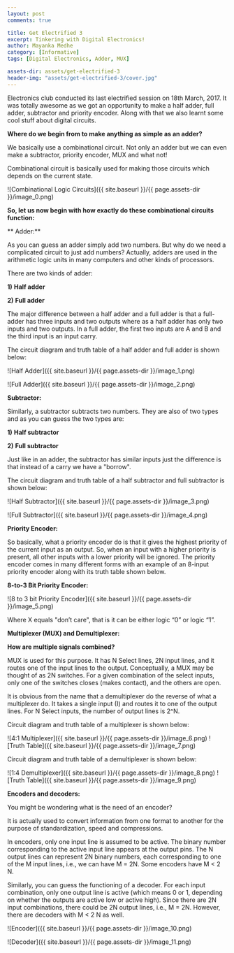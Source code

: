```yaml
---
layout: post
comments: true

title: Get Electrified 3
excerpt: Tinkering with Digital Electronics!
author: Mayanka Medhe
category: [Informative]
tags: [Digital Electronics, Adder, MUX]

assets-dir: assets/get-electrified-3
header-img: "assets/get-electrified-3/cover.jpg"
---
```


Electronics club conducted its last electrified session on 18th March, 2017. It was totally awesome as we got an opportunity to make a half adder, full adder, subtractor and priority encoder. Along with that we also learnt some cool stuff about digital circuits. 

 

**Where do we begin from to make anything as simple as an adder?**

We basically use a combinational circuit. Not only an adder but we can even make a subtractor, priority encoder, MUX and what not!

Combinational circuit is basically used for making those circuits which depends on the current state.

![Combinational Logic Circuits]({{ site.baseurl }}/{{ page.assets-dir }}/image_0.png)

**So, let us now begin with how exactly do these combinational circuits function:**

** Adder:**

As you can guess an adder simply add two numbers. But why do we need a complicated circuit to just add numbers? Actually, adders are used in the arithmetic logic units in many computers and other kinds of processors.

There are two kinds of adder:

**1)**      **Half adder**

**2)**      **Full adder**

The major difference between a half adder and a full adder is that a full-adder has three inputs and two outputs where as a half adder has only two inputs and two outputs. In a full adder, the first two inputs are A and B and the third input is an input carry.

The circuit diagram and truth table of a half adder and full adder is shown below:

![Half Adder]({{ site.baseurl }}/{{ page.assets-dir }}/image_1.png)

![Full Adder]({{ site.baseurl }}/{{ page.assets-dir }}/image_2.png)                                                                     

	                      

**Subtractor:**

Similarly, a subtractor subtracts two numbers. They are also of two types and as you can guess the two types are:

**1)**      **Half subtractor**

**2)**      **Full subtractor**

Just like in an adder, the subtractor has similar inputs just the difference is that instead of a carry we have a "borrow".

The circuit diagram and truth table of a half subtractor and full subtractor is shown below:

![Half Subtractor]({{ site.baseurl }}/{{ page.assets-dir }}/image_3.png)

![Full Subtractor]({{ site.baseurl }}/{{ page.assets-dir }}/image_4.png)

                      

**Priority Encoder:**

So basically, what a priority encoder do is that it gives the highest priority of the current input as an output. So, when an input with a higher priority is present, all other inputs with a lower priority will be ignored. The priority encoder comes in many different forms with an example of an 8-input priority encoder along with its truth table shown below.

**8-to-3 Bit Priority Encoder:**

![8 to 3 bit Priority Encoder]({{ site.baseurl }}/{{ page.assets-dir }}/image_5.png)

Where X equals "don’t care", that is it can be either logic “0” or logic “1”.

 

**Multiplexer (MUX) and Demultiplexer:**

**How are multiple signals combined?**

MUX is used for this purpose. It has N Select lines, 2N input lines, and it routes one of the input lines to the output. Conceptually, a MUX may be thought of as 2N switches. For a given combination of the select inputs, only one of the switches closes (makes contact), and the others are open.

It is obvious from the name that a demultiplexer do the reverse of what a multiplexer do. It takes a single input (I) and routes it to one of the output lines. For N Select inputs, the number of output lines is 2^N.

 

Circuit diagram and truth table of a multiplexer is shown below:

![4:1 Multiplexer]({{ site.baseurl }}/{{ page.assets-dir }}/image_6.png)  ![Truth Table]({{ site.baseurl }}/{{ page.assets-dir }}/image_7.png) 

      	

 

Circuit diagram and truth table of a demultiplexer is shown below:

![1:4 Demultiplexer]({{ site.baseurl }}/{{ page.assets-dir }}/image_8.png)  ![Truth Table]({{ site.baseurl }}/{{ page.assets-dir }}/image_9.png) 

  	

 

**Encoders and decoders:**

You might be wondering what is the need of an encoder?

It is actually used to convert information from one format to another for the purpose of standardization, speed and compressions.

In encoders, only one input line is assumed to be active. The binary number corresponding to the active input line appears at the output pins. The N output lines can represent 2N binary numbers, each corresponding to one of the M input lines, i.e., we can have M = 2N. Some encoders have M < 2 N.

Similarly, you can guess the functioning of a decoder. For each input combination, only one output line is active (which means 0 or 1, depending on whether the outputs are active low or active high). Since there are 2N input combinations, there could be 2N output lines, i.e., M = 2N. However, there are decoders with M < 2 N as well.

 

![Encoder]({{ site.baseurl }}/{{ page.assets-dir }}/image_10.png)  

![Decoder]({{ site.baseurl }}/{{ page.assets-dir }}/image_11.png)

 

 

 

